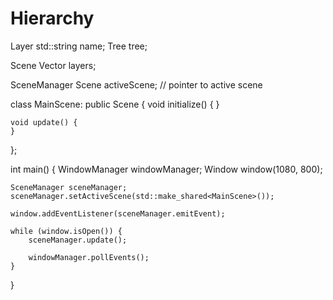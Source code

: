 # Hierarchy

Layer
	std::string name;
	Tree tree;

Scene
	Vector<Layer> layers;

SceneManager
	Scene activeScene; // pointer to active scene








class MainScene: public Scene {
	void initialize() {
	}

	void update() {
	}
};









int main() {
	WindowManager windowManager;
	Window window(1080, 800);

	SceneManager sceneManager;
	sceneManager.setActiveScene(std::make_shared<MainScene>());

	window.addEventListener(sceneManager.emitEvent);

	while (window.isOpen()) {
		sceneManager.update();

		windowManager.pollEvents();
	}
}
